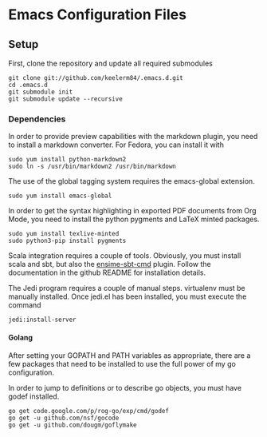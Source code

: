 # Emacs Configuration Files

## Setup

First, clone the repository and update all required submodules

    git clone git://github.com/keelerm84/.emacs.d.git
    cd .emacs.d
    git submodule init
    git submodule update --recursive

### Dependencies

In order to provide preview capabilities with the markdown plugin, you need to
install a markdown converter.  For Fedora, you can install it with

    sudo yum install python-markdown2
    sudo ln -s /usr/bin/markdown2 /usr/bin/markdown

The use of the global tagging system requires the emacs-global extension.

    sudo yum install emacs-global

In order to get the syntax highlighting in exported PDF documents from Org
Mode, you need to install the python pygments and LaTeX minted packages.

    sudo yum install texlive-minted
    sudo python3-pip install pygments

Scala integration requires a couple of tools.  Obviously, you must install
scala and sbt, but also the
[ensime-sbt-cmd](https://github.com/aemoncannon/ensime-sbt-cmd) plugin.  Follow
the documentation in the github README for installation details.

The Jedi program requires a couple of manual steps.  virtualenv must be
manually installed.  Once jedi.el has been installed, you must execute the
command

    jedi:install-server

#### Golang

After setting your GOPATH and PATH variables as appropriate, there are a few
packages that need to be installed to use the full power of my go
configuration.

In order to jump to definitions or to describe go objects, you must have godef
installed.

    go get code.google.com/p/rog-go/exp/cmd/godef
    go get -u github.com/nsf/gocode
    go get -u github.com/dougm/goflymake
